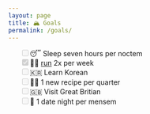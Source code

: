 ```yaml
---
layout: page
title: 🏔 Goals
permalink: /goals/
---
```

<ul style="list-style:none">
  <li><input type="checkbox" disabled="disabled"/>😴 Sleep seven hours per noctem</li>
  <li><input type="checkbox" checked  disabled="disabled"/>🏃‍♂️ <a href="/run/">run</a> 2x per week</li>
  <li><input type="checkbox" disabled="disabled"/>🇰🇷 Learn Korean</li>
  <li><input type="checkbox" disabled="disabled"/>👨‍🍳 1 new recipe per quarter</li>
  <li><input type="checkbox" disabled="disabled"/>🇬🇧 Visit Great Britian</li>
  <li><input type="checkbox" disabled="disabled"/>💑 1 date night per mensem</li>
</ul>